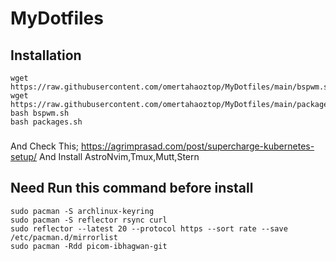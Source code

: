# MyDotfiles
## Installation
```
wget https://raw.githubusercontent.com/omertahaoztop/MyDotfiles/main/bspwm.sh
wget https://raw.githubusercontent.com/omertahaoztop/MyDotfiles/main/packages.sh
bash bspwm.sh
bash packages.sh
```
### 
And Check This;
https://agrimprasad.com/post/supercharge-kubernetes-setup/
And Install AstroNvim,Tmux,Mutt,Stern
## Need Run this command before install
```
sudo pacman -S archlinux-keyring
sudo pacman -S reflector rsync curl
sudo reflector --latest 20 --protocol https --sort rate --save /etc/pacman.d/mirrorlist
sudo pacman -Rdd picom-ibhagwan-git

```

